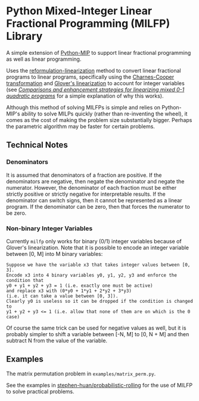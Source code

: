 # Python Mixed-Integer Linear Fractional Programming (MILFP) Library

A simple extension of [Python-MIP](https://github.com/coin-or/python-mip)
to support linear fractional programming as well as linear programming.

Uses the [reformulation-linearization](
https://optimization.mccormick.northwestern.edu/index.php/Mixed-integer_linear_fractional_programming_(MILFP))
method to convert linear fractional programs to linear programs,
specifically using the [Charnes-Cooper transformation](
http://lpsolve.sourceforge.net/5.1/ratio.htm)
and [Glover's linearization](
https://glossary.informs.org/ver2/mpgwiki/index.php/Glovers_linearization)
to account for integer variables
(see [_Comparisons and enhancement strategies for linearizing mixed
0-1 quadratic programs_](https://doi.org/10.1016/j.disopt.2004.03.006)
for a simple explanation of why this works).

Although this method of solving MILFPs is simple and relies on Python-MIP's
ability to solve MILPs quickly (rather than re-inventing the wheel), it
comes as the cost of making the problem size substantially bigger. Perhaps
the parametric algorithm may be faster for certain problems.

## Technical Notes

### Denominators

It is assumed that denominators of a fraction are positive. If the denominators
are negative, then negate the denominator and negate the numerator. However,
the denominator of each fraction must be either strictly positive or strictly
negative for interpretable results. If the denominator can switch signs, then
it cannot be represented as a linear program. If the denominator can be zero,
then that forces the numerator to be zero.

### Non-binary Integer Variables

Currently `milfp` only works for binary (0/1) integer variables
because of Glover's linearization. Note that it is possible to
encode an integer variable between [0, M] into M binary variables:
```
Suppose we have the variable x3 that takes integer values between [0, 3].
Encode x3 into 4 binary variables y0, y1, y2, y3 and enforce the condition that 
y0 + y1 + y2 + y3 = 1 (i.e. exactly one must be active) 
and replace x3 with (0*y0 + 1*y1 + 2*y2 + 3*y3)
(i.e. it can take a value between [0, 3]). 
Clearly y0 is useless so it can be dropped if the condition is changed to
y1 + y2 + y3 <= 1 (i.e. allow that none of them are on which is the 0 case)
```
Of course the same trick can be used for negative values as well,
but it is probably simpler to shift a variable between [-N, M] to
[0, N + M] and then subtract N from the value of the variable.

## Examples

The matrix permutation problem in `examples/matrix_perm.py`.

See the examples in [stephen-huan/probabilistic-rolling](
https://github.com/stephen-huan/probabilistic-rolling)
for the use of MILFP to solve practical problems.

